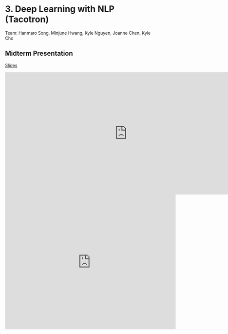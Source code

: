 # 3. Deep Learning with NLP (Tacotron)

Team: Hanmaro Song, Minjune Hwang, Kyle Nguyen, Joanne Chen, Kyle Cho

## Midterm Presentation

[Slides](../midterm/3.pptx)

<center><iframe src="http://docs.google.com/gview?url=http://courses.d2l.ai/berkeley-stat-157/projects/midterm/3.pptx&embedded=true"
    style="width:800px; height:400px;" frameborder="0"></iframe></center>

<center><iframe width="560" height="441" src="https://www.youtube.com/embed/difvpSpNEJ8" frameborder="0" allowfullscreen></iframe></center>
